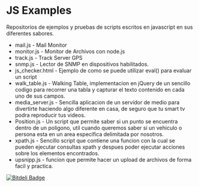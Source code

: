 # JS Examples

Repositorios de ejemplos y pruebas de scripts escritos en javascript en sus diferentes sabores.


* mail.js    - Mail Monitor
* monitor.js - Monitor de Archivos con node.js
* track.js   - Track Server GPS
* snmp.js    - Lector de SNMP en dispositivos habilitados. 
* js_checker.html - Ejemplo de como se puede utilizar eval() para evaluar un script 
* walk_table.js - Walking Table, implementacion en jQuery de un sencillo codigo para recorrer una tabla y capturar el texto contenido en cada uno de sus campos.
* media_server.js - Sencilla aplicacion de un servidor de medio para divertirte haciendo algo diferente en casa,
de seguro que tu smart tv podra reproducir tus videos.
* Position.js - Un script que permite saber si un punto se encuentra dentro de un poligono, util cuando queremos 
saber si un vehiculo o persona esta en un area especifica delimitada por nosotros.
* xpath.js - Sencillo script que contiene una funcion con la cual se pueden ejecutar consultas xpath y despues poder ejecutar acciones sobre los elementos encontrados.
* upsnipp.js  - funcion que permite hacer un upload de archivos de forma facil y practica.



[![Bitdeli Badge](https://d2weczhvl823v0.cloudfront.net/talcual/js-examples/trend.png)](https://bitdeli.com/free "Bitdeli Badge")

